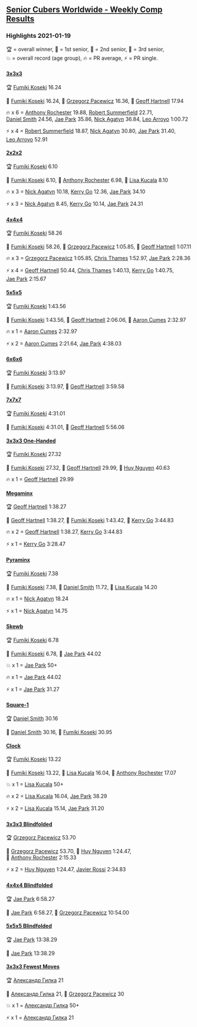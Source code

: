 <style>table {white-space: nowrap;}</style>
<link rel="stylesheet" type="text/css" href="/scw-comp/css/flags.css" />

## [Senior Cubers Worldwide - Weekly Comp Results](/scw-comp/results/)
### Highlights 2021-01-19

<span style="white-space: nowrap;">🏆 = overall winner</span>, <span style="white-space: nowrap;">🥇 = 1st senior</span>, <span style="white-space: nowrap;">🥈 = 2nd senior</span>, <span style="white-space: nowrap;">🥉 = 3rd senior</span>, <span style="white-space: nowrap;">💥 = overall record (age group)</span>, <span style="white-space: nowrap;">🔥 = PR average</span>, <span style="white-space: nowrap;">⚡ = PR single</span>.

#### [3x3x3](333.md)

<span style="white-space: nowrap;">🏆 [Fumiki Koseki](../../persons/fumiki_koseki/333.md) 16.24</span>

<span style="white-space: nowrap;">🥇 [Fumiki Koseki](../../persons/fumiki_koseki/333.md) 16.24</span>, <span style="white-space: nowrap;">🥈 [Grzegorz Pacewicz](../../persons/grzegorz_pacewicz/333.md) 16.36</span>, <span style="white-space: nowrap;">🥉 [Geoff Hartnell](../../persons/geoff_hartnell/333.md) 17.94</span>

🔥 x 6 = <span style="white-space: nowrap;">[Anthony Rochester](../../persons/anthony_rochester/333.md) 19.88</span>, <span style="white-space: nowrap;">[Robert Summerfield](../../persons/robert_summerfield/333.md) 22.71</span>, <span style="white-space: nowrap;">[Daniel Smith](../../persons/daniel_smith/333.md) 24.56</span>, <span style="white-space: nowrap;">[Jae Park](../../persons/jae_park/333.md) 35.86</span>, <span style="white-space: nowrap;">[Nick Agatyn](../../persons/nick_agatyn/333.md) 36.84</span>, <span style="white-space: nowrap;">[Leo Arroyo](../../persons/leo_arroyo/333.md) 1:00.72</span>

⚡ x 4 = <span style="white-space: nowrap;">[Robert Summerfield](../../persons/robert_summerfield/333.md) 18.87</span>, <span style="white-space: nowrap;">[Nick Agatyn](../../persons/nick_agatyn/333.md) 30.80</span>, <span style="white-space: nowrap;">[Jae Park](../../persons/jae_park/333.md) 31.40</span>, <span style="white-space: nowrap;">[Leo Arroyo](../../persons/leo_arroyo/333.md) 52.91</span>

#### [2x2x2](222.md)

<span style="white-space: nowrap;">🏆 [Fumiki Koseki](../../persons/fumiki_koseki/222.md) 6.10</span>

<span style="white-space: nowrap;">🥇 [Fumiki Koseki](../../persons/fumiki_koseki/222.md) 6.10</span>, <span style="white-space: nowrap;">🥈 [Anthony Rochester](../../persons/anthony_rochester/222.md) 6.98</span>, <span style="white-space: nowrap;">🥉 [Lisa Kucala](../../persons/lisa_kucala/222.md) 8.10</span>

🔥 x 3 = <span style="white-space: nowrap;">[Nick Agatyn](../../persons/nick_agatyn/222.md) 10.18</span>, <span style="white-space: nowrap;">[Kerry Go](../../persons/kerry_go/222.md) 12.36</span>, <span style="white-space: nowrap;">[Jae Park](../../persons/jae_park/222.md) 34.10</span>

⚡ x 3 = <span style="white-space: nowrap;">[Nick Agatyn](../../persons/nick_agatyn/222.md) 8.45</span>, <span style="white-space: nowrap;">[Kerry Go](../../persons/kerry_go/222.md) 10.14</span>, <span style="white-space: nowrap;">[Jae Park](../../persons/jae_park/222.md) 24.31</span>

#### [4x4x4](444.md)

<span style="white-space: nowrap;">🏆 [Fumiki Koseki](../../persons/fumiki_koseki/444.md) 58.26</span>

<span style="white-space: nowrap;">🥇 [Fumiki Koseki](../../persons/fumiki_koseki/444.md) 58.26</span>, <span style="white-space: nowrap;">🥈 [Grzegorz Pacewicz](../../persons/grzegorz_pacewicz/444.md) 1:05.85</span>, <span style="white-space: nowrap;">🥉 [Geoff Hartnell](../../persons/geoff_hartnell/444.md) 1:07.11</span>

🔥 x 3 = <span style="white-space: nowrap;">[Grzegorz Pacewicz](../../persons/grzegorz_pacewicz/444.md) 1:05.85</span>, <span style="white-space: nowrap;">[Chris Thames](../../persons/chris_thames/444.md) 1:52.97</span>, <span style="white-space: nowrap;">[Jae Park](../../persons/jae_park/444.md) 2:28.36</span>

⚡ x 4 = <span style="white-space: nowrap;">[Geoff Hartnell](../../persons/geoff_hartnell/444.md) 50.44</span>, <span style="white-space: nowrap;">[Chris Thames](../../persons/chris_thames/444.md) 1:40.13</span>, <span style="white-space: nowrap;">[Kerry Go](../../persons/kerry_go/444.md) 1:40.75</span>, <span style="white-space: nowrap;">[Jae Park](../../persons/jae_park/444.md) 2:15.67</span>

#### [5x5x5](555.md)

<span style="white-space: nowrap;">🏆 [Fumiki Koseki](../../persons/fumiki_koseki/555.md) 1:43.56</span>

<span style="white-space: nowrap;">🥇 [Fumiki Koseki](../../persons/fumiki_koseki/555.md) 1:43.56</span>, <span style="white-space: nowrap;">🥈 [Geoff Hartnell](../../persons/geoff_hartnell/555.md) 2:06.06</span>, <span style="white-space: nowrap;">🥉 [Aaron Cumes](../../persons/aaron_cumes/555.md) 2:32.97</span>

🔥 x 1 = <span style="white-space: nowrap;">[Aaron Cumes](../../persons/aaron_cumes/555.md) 2:32.97</span>

⚡ x 2 = <span style="white-space: nowrap;">[Aaron Cumes](../../persons/aaron_cumes/555.md) 2:21.64</span>, <span style="white-space: nowrap;">[Jae Park](../../persons/jae_park/555.md) 4:38.03</span>

#### [6x6x6](666.md)

<span style="white-space: nowrap;">🏆 [Fumiki Koseki](../../persons/fumiki_koseki/666.md) 3:13.97</span>

<span style="white-space: nowrap;">🥇 [Fumiki Koseki](../../persons/fumiki_koseki/666.md) 3:13.97</span>, <span style="white-space: nowrap;">🥈 [Geoff Hartnell](../../persons/geoff_hartnell/666.md) 3:59.58</span>

#### [7x7x7](777.md)

<span style="white-space: nowrap;">🏆 [Fumiki Koseki](../../persons/fumiki_koseki/777.md) 4:31.01</span>

<span style="white-space: nowrap;">🥇 [Fumiki Koseki](../../persons/fumiki_koseki/777.md) 4:31.01</span>, <span style="white-space: nowrap;">🥈 [Geoff Hartnell](../../persons/geoff_hartnell/777.md) 5:56.06</span>

#### [3x3x3 One-Handed](333oh.md)

<span style="white-space: nowrap;">🏆 [Fumiki Koseki](../../persons/fumiki_koseki/333oh.md) 27.32</span>

<span style="white-space: nowrap;">🥇 [Fumiki Koseki](../../persons/fumiki_koseki/333oh.md) 27.32</span>, <span style="white-space: nowrap;">🥈 [Geoff Hartnell](../../persons/geoff_hartnell/333oh.md) 29.99</span>, <span style="white-space: nowrap;">🥉 [Huy Nguyen](../../persons/huy_nguyen/333oh.md) 40.63</span>

🔥 x 1 = <span style="white-space: nowrap;">[Geoff Hartnell](../../persons/geoff_hartnell/333oh.md) 29.99</span>

#### [Megaminx](minx.md)

<span style="white-space: nowrap;">🏆 [Geoff Hartnell](../../persons/geoff_hartnell/minx.md) 1:38.27</span>

<span style="white-space: nowrap;">🥇 [Geoff Hartnell](../../persons/geoff_hartnell/minx.md) 1:38.27</span>, <span style="white-space: nowrap;">🥈 [Fumiki Koseki](../../persons/fumiki_koseki/minx.md) 1:43.42</span>, <span style="white-space: nowrap;">🥉 [Kerry Go](../../persons/kerry_go/minx.md) 3:44.83</span>

🔥 x 2 = <span style="white-space: nowrap;">[Geoff Hartnell](../../persons/geoff_hartnell/minx.md) 1:38.27</span>, <span style="white-space: nowrap;">[Kerry Go](../../persons/kerry_go/minx.md) 3:44.83</span>

⚡ x 1 = <span style="white-space: nowrap;">[Kerry Go](../../persons/kerry_go/minx.md) 3:28.47</span>

#### [Pyraminx](pyram.md)

<span style="white-space: nowrap;">🏆 [Fumiki Koseki](../../persons/fumiki_koseki/pyram.md) 7.38</span>

<span style="white-space: nowrap;">🥇 [Fumiki Koseki](../../persons/fumiki_koseki/pyram.md) 7.38</span>, <span style="white-space: nowrap;">🥈 [Daniel Smith](../../persons/daniel_smith/pyram.md) 11.72</span>, <span style="white-space: nowrap;">🥉 [Lisa Kucala](../../persons/lisa_kucala/pyram.md) 14.20</span>

🔥 x 1 = <span style="white-space: nowrap;">[Nick Agatyn](../../persons/nick_agatyn/pyram.md) 18.24</span>

⚡ x 1 = <span style="white-space: nowrap;">[Nick Agatyn](../../persons/nick_agatyn/pyram.md) 14.75</span>

#### [Skewb](skewb.md)

<span style="white-space: nowrap;">🏆 [Fumiki Koseki](../../persons/fumiki_koseki/skewb.md) 6.78</span>

<span style="white-space: nowrap;">🥇 [Fumiki Koseki](../../persons/fumiki_koseki/skewb.md) 6.78</span>, <span style="white-space: nowrap;">🥈 [Jae Park](../../persons/jae_park/skewb.md) 44.02</span>

💥 x 1 = <span style="white-space: nowrap;">[Jae Park](../../persons/jae_park/skewb.md) 50+</span>

🔥 x 1 = <span style="white-space: nowrap;">[Jae Park](../../persons/jae_park/skewb.md) 44.02</span>

⚡ x 1 = <span style="white-space: nowrap;">[Jae Park](../../persons/jae_park/skewb.md) 31.27</span>

#### [Square-1](sq1.md)

<span style="white-space: nowrap;">🏆 [Daniel Smith](../../persons/daniel_smith/sq1.md) 30.16</span>

<span style="white-space: nowrap;">🥇 [Daniel Smith](../../persons/daniel_smith/sq1.md) 30.16</span>, <span style="white-space: nowrap;">🥈 [Fumiki Koseki](../../persons/fumiki_koseki/sq1.md) 30.95</span>

#### [Clock](clock.md)

<span style="white-space: nowrap;">🏆 [Fumiki Koseki](../../persons/fumiki_koseki/clock.md) 13.22</span>

<span style="white-space: nowrap;">🥇 [Fumiki Koseki](../../persons/fumiki_koseki/clock.md) 13.22</span>, <span style="white-space: nowrap;">🥈 [Lisa Kucala](../../persons/lisa_kucala/clock.md) 16.04</span>, <span style="white-space: nowrap;">🥉 [Anthony Rochester](../../persons/anthony_rochester/clock.md) 17.07</span>

💥 x 1 = <span style="white-space: nowrap;">[Lisa Kucala](../../persons/lisa_kucala/clock.md) 50+</span>

🔥 x 2 = <span style="white-space: nowrap;">[Lisa Kucala](../../persons/lisa_kucala/clock.md) 16.04</span>, <span style="white-space: nowrap;">[Jae Park](../../persons/jae_park/clock.md) 38.29</span>

⚡ x 2 = <span style="white-space: nowrap;">[Lisa Kucala](../../persons/lisa_kucala/clock.md) 15.14</span>, <span style="white-space: nowrap;">[Jae Park](../../persons/jae_park/clock.md) 31.20</span>

#### [3x3x3 Blindfolded](333bf.md)

<span style="white-space: nowrap;">🏆 [Grzegorz Pacewicz](../../persons/grzegorz_pacewicz/333bf.md) 53.70</span>

<span style="white-space: nowrap;">🥇 [Grzegorz Pacewicz](../../persons/grzegorz_pacewicz/333bf.md) 53.70</span>, <span style="white-space: nowrap;">🥈 [Huy Nguyen](../../persons/huy_nguyen/333bf.md) 1:24.47</span>, <span style="white-space: nowrap;">🥉 [Anthony Rochester](../../persons/anthony_rochester/333bf.md) 2:15.33</span>

⚡ x 2 = <span style="white-space: nowrap;">[Huy Nguyen](../../persons/huy_nguyen/333bf.md) 1:24.47</span>, <span style="white-space: nowrap;">[Javier Rossi](../../persons/javier_rossi/333bf.md) 2:34.83</span>

#### [4x4x4 Blindfolded](444bf.md)

<span style="white-space: nowrap;">🏆 [Jae Park](../../persons/jae_park/444bf.md) 6:58.27</span>

<span style="white-space: nowrap;">🥇 [Jae Park](../../persons/jae_park/444bf.md) 6:58.27</span>, <span style="white-space: nowrap;">🥈 [Grzegorz Pacewicz](../../persons/grzegorz_pacewicz/444bf.md) 10:54.00</span>

#### [5x5x5 Blindfolded](555bf.md)

<span style="white-space: nowrap;">🏆 [Jae Park](../../persons/jae_park/555bf.md) 13:38.29</span>

<span style="white-space: nowrap;">🥇 [Jae Park](../../persons/jae_park/555bf.md) 13:38.29</span>

#### [3x3x3 Fewest Moves](333fm.md)

<span style="white-space: nowrap;">🏆 [Александр Гилка](../../persons/александр_гилка/333fm.md) 21</span>

<span style="white-space: nowrap;">🥇 [Александр Гилка](../../persons/александр_гилка/333fm.md) 21</span>, <span style="white-space: nowrap;">🥈 [Grzegorz Pacewicz](../../persons/grzegorz_pacewicz/333fm.md) 30</span>

💥 x 1 = <span style="white-space: nowrap;">[Александр Гилка](../../persons/александр_гилка/333fm.md) 50+</span>

⚡ x 1 = <span style="white-space: nowrap;">[Александр Гилка](../../persons/александр_гилка/333fm.md) 21</span>


<!-- Global site tag (gtag.js) - Google Analytics -->
<script async src="https://www.googletagmanager.com/gtag/js?id=UA-86348435-3"></script>
<script>window.dataLayer = window.dataLayer || []; function gtag() {dataLayer.push(arguments);} gtag('js', new Date()); gtag('config', 'UA-86348435-3');</script>
